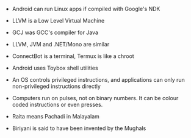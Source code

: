 - Android can run Linux apps if compiled with Google's NDK

- LLVM is a Low Level Virtual Machine
- GCJ was GCC's compiler for Java

- LLVM, JVM and .NET/Mono are similar

- ConnectBot is a terminal, Termux is like a chroot
- Android uses Toybox shell utilities

- An OS controls privileged instructions, and applications can only run non-privileged instructions directly
- Computers run on pulses, not on binary numbers. It can be colour coded instructions or even presses.

- Raita means Pachadi in Malayalam
- Biriyani is said to have been invented by the Mughals